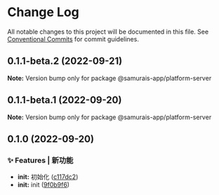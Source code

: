 # Change Log

All notable changes to this project will be documented in this file.
See [Conventional Commits](https://conventionalcommits.org) for commit guidelines.

## 0.1.1-beta.2 (2022-09-21)

**Note:** Version bump only for package @samurais-app/platform-server





## 0.1.1-beta.1 (2022-09-20)

**Note:** Version bump only for package @samurais-app/platform-server





## 0.1.0 (2022-09-20)


### ✨ Features | 新功能

* **init:** 初始化 ([c117dc2](https://github.com/samurais-app/samurais-app/commit/c117dc2300dfd414443d0375f66be434662f6ad4))
* **init:** init ([9f0b9f6](https://github.com/samurais-app/samurais-app/commit/9f0b9f6ba1075fe9ea390864511d155dc63378fa))
